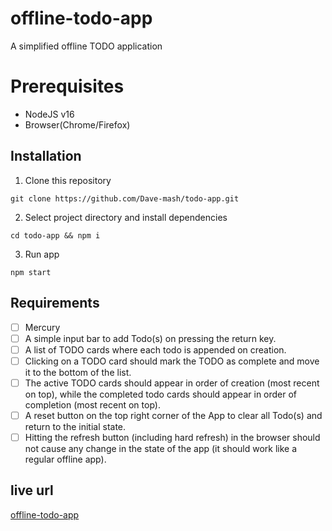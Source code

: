 # offline-todo-app
A simplified offline TODO application

# Prerequisites
- NodeJS v16
- Browser(Chrome/Firefox)

## Installation
1. Clone this repository
```
git clone https://github.com/Dave-mash/todo-app.git
```
2. Select project directory and install dependencies
```
cd todo-app && npm i
```
3. Run app
```
npm start
```

## Requirements
- [ ] Mercury
- [ ] A simple input bar to add Todo(s) on pressing the return key.
- [ ] A list of TODO cards where each todo is appended on creation.
- [ ] Clicking on a TODO card should mark the TODO as complete and move it to the
bottom of the list.
- [ ] The active TODO cards should appear in order of creation (most recent on top), while
the completed todo cards should appear in order of completion (most recent on top).
- [ ] A reset button on the top right corner of the App to clear all Todo(s) and return to the
initial state.
- [ ] Hitting the refresh button (including hard refresh) in the browser should not cause
any change in the state of the app (it should work like a regular offline app).

## live url
[offline-todo-app](https://offline-todo-app.netlify.app/)